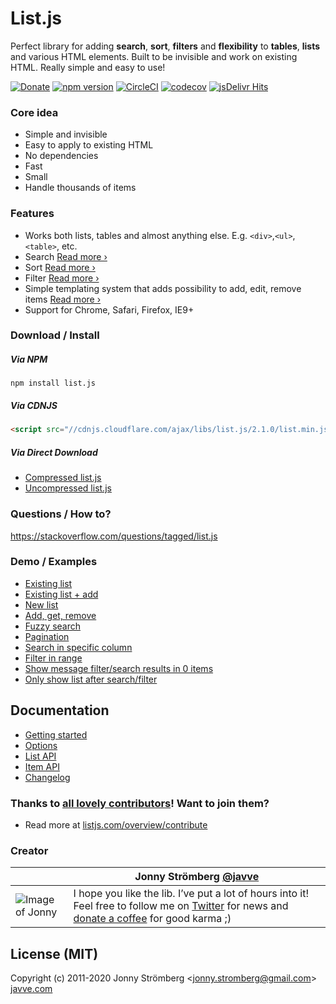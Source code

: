 # List.js

Perfect library for adding **search**, **sort**, **filters** and **flexibility** to
**tables**, **lists** and various HTML elements. Built to be invisible and work on existing HTML.
Really simple and easy to use!

[![Donate](https://s3.amazonaws.com/listjs/donate-coffee.png)](https://www.paypal.com/cgi-bin/webscr?cmd=_s-xclick&hosted_button_id=M7ZGHV75VSD2E)
[![npm version](https://badge.fury.io/js/list.js.svg)](https://badge.fury.io/js/list.js)
[![CircleCI](https://circleci.com/gh/javve/list.js/tree/master.svg?style=shield)](https://circleci.com/gh/javve/list.js/tree/master)
[![codecov](https://codecov.io/gh/javve/list.js/branch/master/graph/badge.svg)](https://codecov.io/gh/javve/list.js)
[![jsDelivr Hits](https://data.jsdelivr.com/v1/package/npm/list.js/badge?style=rounded)](https://www.jsdelivr.com/package/npm/list.js)

### Core idea

- Simple and invisible
- Easy to apply to existing HTML
- No dependencies
- Fast
- Small
- Handle thousands of items

### Features

- Works both lists, tables and almost anything else. E.g. `<div>`,`<ul>`,`<table>`, etc.
- Search [Read more ›](https://listjs.com/docs/list-api#search)
- Sort [Read more ›](https://listjs.com/docs/list-api#sort)
- Filter [Read more ›](https://listjs.com/docs/list-api#filter)
- Simple templating system that adds possibility to add, edit, remove items [Read more ›](https://listjs.com/docs/list-api#add)
- Support for Chrome, Safari, Firefox, IE9+

### Download / Install

##### Via NPM

```
npm install list.js
```

##### Via CDNJS

```html
<script src="//cdnjs.cloudflare.com/ajax/libs/list.js/2.1.0/list.min.js"></script>
```

##### Via Direct Download

- [Compressed list.js](https://raw.githubusercontent.com/javve/list.js/v2.0.0/dist/list.min.js)
- [Uncompressed list.js](https://raw.githubusercontent.com/javve/list.js/v2.0.0/dist/list.js)

### Questions / How to?

https://stackoverflow.com/questions/tagged/list.js

### Demo / Examples

- [Existing list](https://listjs.com/examples/existing-list)
- [Existing list + add](https://listjs.com/examples/existing-list-add)
- [New list](https://listjs.com/examples/new-list)
- [Add, get, remove](https://listjs.com/examples/add-get-remove)
- [Fuzzy search](https://listjs.com/examples/fuzzy-search)
- [Pagination](https://listjs.com/examples/pagination)
- [Search in specific column](https://codepen.io/javve/pen/GpZpow)
- [Filter in range](https://codepen.io/javve/pen/wKGKWL)
- [Show message filter/search results in 0 items](https://codepen.io/javve/pen/VvavzG)
- [Only show list after search/filter](https://codepen.io/javve/pen/YyqyRg)

## Documentation

- [Getting started](https://listjs.com/docs)
- [Options](https://listjs.com/docs/options)
- [List API](https://listjs.com/docs/list-api)
- [Item API](https://listjs.com/docs/item-api)
- [Changelog](https://github.com/javve/list.js/blob/master/CHANGELOG.md)

### Thanks to [all lovely contributors](https://github.com/javve/list.js/graphs/contributors)! Want to join them?

- Read more at [listjs.com/overview/contribute](https://listjs.com/overview/contribute)

### Creator

|                                                                                          | Jonny Strömberg [@javve](https://twitter.com/javve)                                                                                                                                                                                                          |
| ---------------------------------------------------------------------------------------- | ------------------------------------------------------------------------------------------------------------------------------------------------------------------------------------------------------------------------------------------------------------ |
| ![Image of Jonny](http://1.gravatar.com/avatar/9f8130715cb4c452f1294eafa1b36290?size=80) | I hope you like the lib. I’ve put a lot of hours into it! Feel free to follow me on [Twitter](http://twitter.com/javve) for news and [donate a coffee](https://www.paypal.com/cgi-bin/webscr?cmd=_s-xclick&hosted_button_id=M7ZGHV75VSD2E) for good karma ;) |

## License (MIT)

Copyright (c) 2011-2020 Jonny Strömberg <[jonny.stromberg@gmail.com](mailto:jonny.stromberg@gmail.com)>
[javve.com](https://javve.com)
